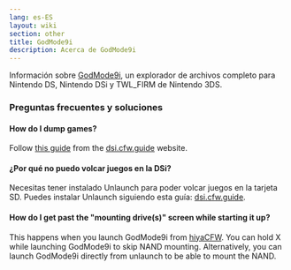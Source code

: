 ```yaml
---
lang: es-ES
layout: wiki
section: other
title: GodMode9i
description: Acerca de GodMode9i
---
```


Información sobre [GodMode9i](https://github.com/DS-Homebrew/GodMode9i), un explorador de archivos completo para Nintendo DS, Nintendo DSi y TWL_FIRM de Nintendo 3DS.

### Preguntas frecuentes y soluciones

#### How do I dump games?
Follow [this guide](https://dsi.cfw.guide/dumping-game-cards) from the [dsi.cfw.guide](https://dsi.cfw.guide/) website.

#### ¿Por qué no puedo volcar juegos en la DSi?
Necesitas tener instalado Unlaunch para poder volcar juegos en la tarjeta SD. Puedes instalar Unlaunch siguiendo esta guía: [dsi.cfw.guide](https://dsi.cfw.guide/).

#### How do I get past the "mounting drive(s)" screen while starting it up?
This happens when you launch GodMode9i from [hiyaCFW](/hiyacfw). You can hold X while launching GodMode9i to skip NAND mounting. Alternatively, you can launch GodMode9i directly from unlaunch to be able to mount the NAND.


